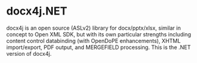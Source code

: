 docx4j.NET
==========

docx4j is an open source (ASLv2) library for docx/pptx/xlsx, similar in concept to Open XML SDK, but with its own particular strengths including content control databinding (with OpenDoPE enhancements),      XHTML import/export, PDF output, and MERGEFIELD processing.  This is the .NET version of docx4j.

